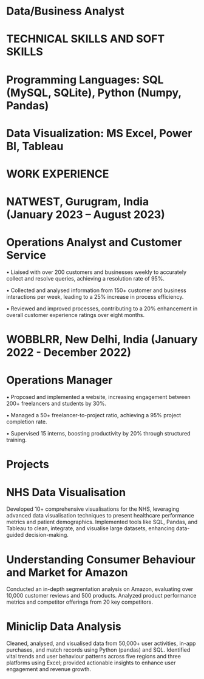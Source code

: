 # Data/Business Analyst 

# TECHNICAL SKILLS AND SOFT SKILLS

# Programming Languages: SQL (MySQL, SQLite), Python (Numpy, Pandas)

# Data Visualization: MS Excel, Power BI, Tableau

# WORK EXPERIENCE

# NATWEST, Gurugram, India (January 2023 – August 2023)

# Operations Analyst and Customer Service

•	Liaised with over 200 customers and businesses weekly to accurately collect and resolve queries, achieving a resolution rate of 95%. 

•	Collected and analysed information from 150+ customer and business interactions per week, leading to a 25% increase in process efficiency.

•	Reviewed and improved processes, contributing to a 20% enhancement in overall customer experience ratings over eight months.

# WOBBLRR, New Delhi, India (January 2022 - December 2022)

# Operations Manager

•	Proposed and implemented a website, increasing engagement between 200+ freelancers and students by 30%.

•	Managed a 50+ freelancer-to-project ratio, achieving a 95% project completion rate.

•	Supervised 15 interns, boosting productivity by 20% through structured training.

# Projects

# NHS Data Visualisation 
Developed 10+ comprehensive visualisations for the NHS, leveraging advanced data visualisation techniques to present healthcare performance metrics and patient demographics. 
Implemented tools like SQL, Pandas, and Tableau to clean, integrate, and visualise large datasets, enhancing data-guided decision-making.

# Understanding Consumer Behaviour and Market for Amazon
Conducted an in-depth segmentation analysis on Amazon, evaluating over 10,000 customer reviews and 500 products.
Analyzed product performance metrics and competitor offerings from 20 key competitors.

# Miniclip Data Analysis 
Cleaned, analysed, and visualised data from 50,000+ user activities, in-app purchases, and match records using Python (pandas) and SQL. 
Identified vital trends and user behaviour patterns across five regions and three platforms using Excel; provided actionable insights to enhance user engagement and revenue growth.

